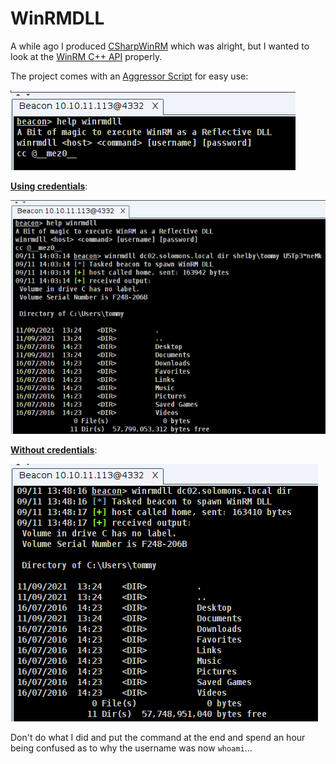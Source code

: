 # WinRMDLL

A while ago I produced [CSharpWinRM](https://github.com/mez-0/CSharpWinRM) which was alright, but I wanted to look at the [WinRM C++ API](https://docs.microsoft.com/en-us/windows/win32/winrm/winrm-c---api) properly. 

The project comes with an [Aggressor Script](dist/winrmdll.cna) for easy use:

![](images/help-winrmdll.PNG)

**<u>Using credentials</u>**:

![](images/winrmdll-creds.PNG)

**<u>Without credentials</u>**:

![](images/winrmdll-no-creds.PNG)

Don't do what I did and put the command at the end and spend an hour being confused as to why the username was now `whoami`...

